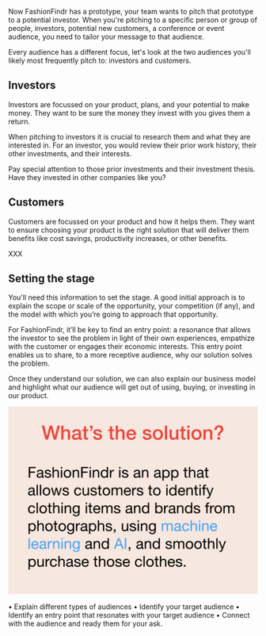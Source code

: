 Now FashionFindr has a prototype, your team wants to pitch that prototype to a potential investor. When you're pitching to a specific person or group of people, investors, potential new customers, a conference or event audience, you need to tailor your message to that audience. 

Every audience has a different focus, let's look at the two audiences you'll likely most frequently pitch to: investors and customers.

## Investors

Investors are focussed on your product, plans, and your potential to make money. They want to be sure the money they invest with you gives them a return.

When pitching to investors it is crucial to research them and what they are interested in. For an investor, you would review their prior work history, their other investments, and their interests.

Pay special attention to those prior investments and their investment thesis. Have they invested in other companies like you?

## Customers

Customers are focussed on your product and how it helps them. They want to ensure choosing your product is the right solution that will deliver them benefits like cost savings, productivity increases, or other benefits.

XXX

## Setting the stage

You'll need this information to set the stage. A good initial approach is to explain the scope or scale of the opportunity, your competition (if any), and the model with which you’re going to approach that opportunity.

For FashionFindr, it’ll be key to find an entry point: a resonance that allows the investor to see the problem in light of their own experiences, empathize with the customer or engages their economic interests. This entry point enables us to share, to a more receptive audience, why our solution solves the problem. 

Once they understand our solution, we can also explain our business model and highlight what our audience will get out of using, buying, or investing in our product.


![State the solution to the problem](../media/pitch_proto.003.png)


•	Explain different types of audiences
•	Identify your target audience
•	Identify an entry point that resonates with your target audience
•	Connect with the audience and ready them for your ask.
